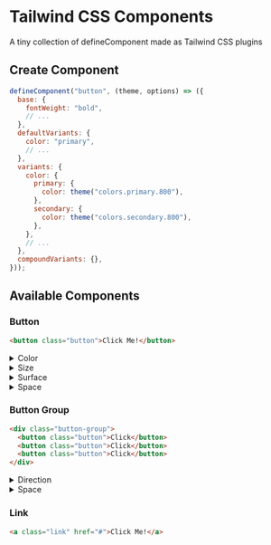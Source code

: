 # Tailwind CSS Components

A tiny collection of defineComponent made as Tailwind CSS plugins

## Create Component

```js
defineComponent("button", (theme, options) => ({
  base: {
    fontWeight: "bold",
    // ...
  },
  defaultVariants: {
    color: "primary",
    // ...
  },
  variants: {
    color: {
      primary: {
        color: theme("colors.primary.800"),
      },
      secondary: {
        color: theme("colors.secondary.800"),
      },
    },
    // ...
  },
  compoundVariants: {},
}));
```

## Available Components

### Button

```html
<button class="button">Click Me!</button>
```

<details><summary>Color</summary>

`primary` `secondary` `positive` `negative`

```html
<button class="button button--secondary">Click Me!</button>
<button class="button button--positive">Click Me!</button>
<button class="button button--negative">Click Me!</button>
```

</details>

<details><summary>Size</summary>

`small` `medium` `large`

```html
<button class="button button--small">Click Me!</button>
<button class="button button--medium">Click Me!</button>
<button class="button button--large">Click Me!</button>
```

</details>

<details><summary>Surface</summary>

`ghost` `fill`

```html
<button class="button button--fill">Click Me!</button>
<button class="button button--ghost">Click Me!</button>
```

</details>

<details><summary>Space</summary>

`full` `auto`

```html
<button class="button button--full">Click Me!</button>
<button class="button button--full">Click Me!</button>
```

</details>

### Button Group

```html
<div class="button-group">
  <button class="button">Click</button>
  <button class="button">Click</button>
  <button class="button">Click</button>
</div>
```

<details><summary>Direction</summary>

`horizontal` `vertical`

```html
<div class="button-group button-group--vertical">
  <button class="button">Click</button>
  <button class="button">Click</button>
</div>
```

</details>

<details><summary>Space</summary>

`auto` `full`

```html
<div class="button-group button-group--fill">
  <button class="button">Click</button>
  <button class="button">Click</button>
  <button class="button">Click</button>
</div>
```

</details>

### Link

```html
<a class="link" href="#">Click Me!</a>
```
